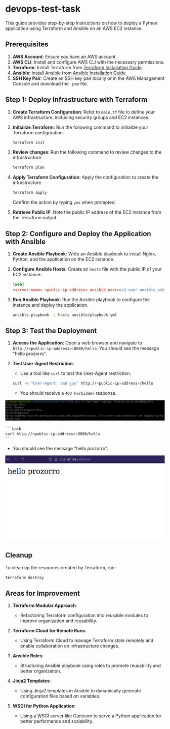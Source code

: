 # devops-test-task

This guide provides step-by-step instructions on how to deploy a Python application using Terraform and Ansible on an AWS EC2 instance.

## Prerequisites

1. **AWS Account**: Ensure you have an AWS account.
2. **AWS CLI**: Install and configure AWS CLI with the necessary permissions.
3. **Terraform**: Install Terraform from [Terraform Installation Guide](https://learn.hashicorp.com/tutorials/terraform/install-cli).
4. **Ansible**: Install Ansible from [Ansible Installation Guide](https://docs.ansible.com/ansible/latest/installation_guide/intro_installation.html).
5. **SSH Key Pair**: Create an SSH key pair locally or in the AWS Management Console and download the `.pem` file.

## Step 1: Deploy Infrastructure with Terraform

1. **Create Terraform Configuration**: Refer to `main.tf` file to define your AWS infrastructure, including security groups and EC2 instances.

2. **Initialize Terraform**: Run the following command to initialize your Terraform configuration.

    ```bash
    terraform init
    ```
3. **Review changes**: Run the following command to review changes to the infrastructure.
     ```bash
    terraform plan
    ```
4. **Apply Terraform Configuration**: Apply the configuration to create the infrastructure.

    ```bash
    terraform apply
    ```

    Confirm the action by typing `yes` when prompted.

5. **Retrieve Public IP**: Note the public IP address of the EC2 instance from the Terraform output.

## Step 2: Configure and Deploy the Application with Ansible

1. **Create Ansible Playbook**: Write an Ansible playbook to install Nginx, Python, and the application on the EC2 instance.

2. **Configure Ansible Hosts**: Create an `hosts` file with the public IP of your EC2 instance.

    ```ini
    [web]
    <server-name> <public-ip-address> ansible_user=ec2-user ansible_ssh_private_key_file=/path/to/your-key-name.pem
    ```

3. **Run Ansible Playbook**: Run the Ansible playbook to configure the instance and deploy the application.

    ```bash
    ansible-playbook -i hosts ansible/playbook.yml
    ```

## Step 3: Test the Deployment

1. **Access the Application**: Open a web browser and navigate to `http://<public-ip-address>:8080/hello`. You should see the message "hello prozorro".

2. **Test User-Agent Restriction**:
    - Use a tool like `curl` to test the User-Agent restriction.

    ```bash
    curl -H "User-Agent: bad guy" http://<public-ip-address>/hello
    ```

    - You should receive a `403 Forbidden` response.

![Alt text](images/some_bad_guy.png)

    ```bash
    curl http://<public-ip-address>:8080/hello
    ```

- You should see the message "hello prozorro".

![Alt text](images/some_good_guy.png)

## Cleanup

To clean up the resources created by Terraform, run:

```bash
terraform destroy
```

## Areas for Improvement

1.  **Terraform Modular Approach**:
    
    *   Refactoring Terraform configuration into reusable modules to improve organization and reusability.
        
2.  **Terraform Cloud for Remote Runs**:
    
    *   Using Terraform Cloud to manage Terraform state remotely and enable collaboration on infrastructure changes.
        
3.  **Ansible Roles**:
    
    *   Structuring Ansible playbook using roles to promote reusability and better organization.
        
4.  **Jinja2 Templates**:
    
    *   Using Jinja2 templates in Ansible to dynamically generate configuration files based on variables.
        
5.  **WSGI for Python Application**:
    
    *   Using a WSGI server like Gunicorn to serve a Python application for better performance and scalability.

